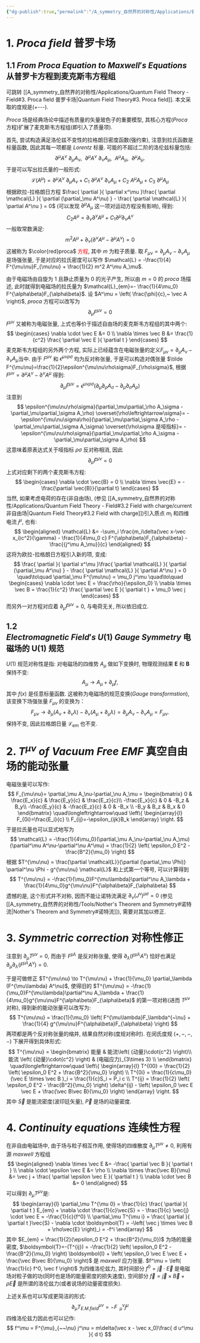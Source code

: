 ```yaml
---
{"dg-publish":true,"permalink":"/A_symmetry_自然界的对称性/Applications/Electrodynamics/","noteIcon":"default","created":"2025-03-12T22:33:45.968+08:00","updated":"2025-07-05T22:30:48.144+08:00"}
---
```



# 1. $Proca$ $field$ 普罗卡场
## 1.1 $From\ Proca\ Equation \ to \ Maxwell's\ Equations$ 从普罗卡方程到麦克斯韦方程组
可跳转 [[A_symmetry_自然界的对称性/Applications/Quantum Field Theory - Field#3. Proca field 普罗卡场\|Quantum Field Theory#3. Proca field]]. 本文采取的度规是(+---).

$Proca$ 场是经典场论中描述有质量的矢量玻色子的重要模型, 其核心方程($Proca$ 方程)扩展了麦克斯韦方程组(即引入了质量项).

首先, 尝试构造满足洛伦兹不变性的拉格朗日密度函数(强约束), 注意到拉氏函数是标量函数, 因此其每一项都是 $Lorentz$ 标量. 可能的不超过二阶的洛伦兹标量包括:
$$
\partial^\mu A^\nu ~ \partial_\mu A_\nu, \ \ 
\partial^\mu A^\nu ~ \partial_\nu A_\mu, \ \ 
A^\mu A_\mu,\ \ 
\partial^\mu A_\mu.
$$
于是可以写出拉氏量的一般形式:
$$
\mathcal{L}(A^\mu) = \partial^\mu A^\nu ~ \partial_\mu A_\nu  +
C_1 ~ \partial^\mu A^\nu ~ \partial_\nu A_\mu  +
C_2 ~ A^\mu A_\mu  +
C_3 ~ \partial^\mu A_\mu
$$
根据欧拉-拉格朗日方程 $\frac{ \partial  }{ \partial x^\mu }\frac{ \partial \mathcal{L} }{ \partial (\partial_\mu A^\nu) } - \frac{ \partial \mathcal{L} }{ \partial A^\nu } = 0$ (可以发现 $\partial^\mu A_\mu$ 这一项对运动方程没有影响), 得到:
$$
C_2 A^\mu = \partial_\nu \partial^\nu A^\mu + C_1 \partial^\mu \partial_\nu A^\nu
$$
一般取常数满足:
$$
m^2A^\mu + \partial_\nu \left( \partial^\nu A^\mu - \partial^\mu A^\nu \right) = 0
$$
这被称为 $\color{red}proca$ <font color="#ff0000">方程</font>, 其中 $m$ 为粒子质量. 取 $F_{\mu\nu} = \partial_\mu A_\nu - \partial_\nu A_\mu$ 是场强张量, 于是对应的拉氏密度可以写作 $\mathcal{L} = -\frac{1}{4} F^{\mu\nu}F_{\mu\nu} + \frac{1}{2} m^2 A^\mu A_\mu$. 

由于电磁场由自旋为 $1$ 且静止质量为 $0$ 的光子产生, 所以由 $m=0$ 的 $proca$ 场描述, 此时就得到电磁场的拉氏量为 $\mathcal{L}_{em}=- \frac{1}{4\mu_0} F^{\alpha\beta}F_{\alpha\beta}$. 设 $A^\mu = \left( \frac{\phi}{c},~ \vec A \right)$, $proca$ 方程可以改写为
$$
\partial_\mu F^{\mu\nu} = 0
$$
$F^{\mu\nu}$ 又被称为电磁张量, 上式也等价于描述自由场的麦克斯韦方程组的其中两个:
$$
\begin{cases}
\nabla \cdot \vec E &= 0 \\
\nabla \times \vec B &= \frac{1}{c^2} \frac{ \partial \vec E }{ \partial t }
\end{cases}
$$
麦克斯韦方程组的另外两个方程, 实际上已经蕴含在电磁张量的定义$F_{\mu\nu} = \partial_\mu A_\nu - \partial_\nu A_\mu$当中. 由于 $F^{\mu\nu}$ 和 $\epsilon^{\mu\nu\rho\sigma}$ 均为反对称张量, 于是可以构造对偶张量 $\tilde F^{\mu\nu}=\frac{1}{2}\epsilon^{\mu\nu\rho\sigma}F_{\rho\sigma}$, 根据 $F^{\mu\nu} = \partial^\mu A^\nu - \partial^\nu A^\mu$ 得到:
$$
\partial_\mu \tilde F^{\mu\nu} = \epsilon^{\mu\nu\rho\sigma}(\partial_\mu\partial_\rho A_\sigma - \partial_\mu\partial_\sigma A_\rho )
$$
注意到
$$
\epsilon^{\mu\nu\rho\sigma}(\partial_\mu\partial_\rho A_\sigma - \partial_\mu\partial_\sigma A_\rho)
\overset{\rho\leftrightarrow\sigma}=
-\epsilon^{\mu\nu\sigma\rho}(\partial_\mu\partial_\sigma A_\rho - \partial_\mu\partial_\sigma A_\sigma)
\overset{\rho\sigma 是哑指标}=
-\epsilon^{\mu\nu\rho\sigma}(\partial_\mu\partial_\rho A_\sigma - \partial_\mu\partial_\sigma A_\rho)
$$
这意味着原表达式关于哑指标 $\rho\sigma$ 反对称相消, 因此
$$
\partial_\mu \tilde F^{\mu\nu} = 0
$$
上式对应剩下的两个麦克斯韦方程:
$$
\begin{cases}
\nabla \cdot \vec{B} = 0 \\
\nabla \times \vec{E} = -\frac{\partial \vec{B}}{\partial t}
\end{cases}
$$
当然, 如果考虑电荷的存在(非自由场), (参见 [[A_symmetry_自然界的对称性/Applications/Quantum Field Theory - Field#3.2 Field with charge/current 非自由场\|Quantum Field Theory#3.2 Field with charge]])引入质点 $m_i$ 和四维电流 $j^\mu$, 也有:  
$$
\begin{aligned} 
\mathcal{L}
&=
 -\sum_i \frac{m_i\delta(\vec x-\vec x_i)c^2}{\gamma}  - \frac{1}{4\mu_0 c} F^{\alpha\beta}F_{\alpha\beta} -\frac{{j^\mu A_\mu}}{c}
\end{aligned}
$$
这将为欧拉-拉格朗日方程引入新的项, 变成:  
$$
\frac{ \partial  }{ \partial x^\mu }\frac{ \partial \mathcal{L} }{ \partial (\partial_\mu A^\nu) } - \frac{ \partial \mathcal{L} }{ \partial A^\nu } = 0
\quad\to\quad
\partial_\mu F^{\mu\nu} = \mu_0 j^\mu
\quad\to\quad
\begin{cases}
\nabla \cdot \vec E = \frac{\rho}{\epsilon_0} \\
\nabla \times \vec B = \frac{1}{c^2} \frac{ \partial \vec E }{ \partial t } + \mu_0 \vec j
\end{cases}
$$
而另外一对方程对应着 $\partial_\mu \tilde F^{\mu\nu} = 0$, 与电荷无关, 所以依旧成立.
## 1.2 $Electromagnetic\ Field's\ U(1)\ Gauge\ Symmetry$ 电磁场的 U(1) 规范
$U(1)$ 规范对称性是指: 对电磁场的四维势 $A_\mu$ 做如下变换时, 物理观测结果 $\mathbf{E}$ 和 $\mathbf{B}$ 保持不变:
$$
A_\mu \to A_\mu + \partial_\mu f,
$$
其中 $f(x)$ 是任意标量函数. 这被称为电磁场的规范变换($Gauge~transformstion$), 该变换下场强张量 $F_{\mu\nu}$ 的变换为：
$$
F_{\mu\nu} \to \partial_\mu (A_\nu + \partial_\nu \lambda) - \partial_\nu (A_\mu + \partial_\mu \lambda) = \partial_\mu A_\nu - \partial_\nu A_\mu = F_{\mu\nu}.
$$
保持不变, 因此拉格朗日量 $\mathcal{L}_{\text{em}}$ 也不变.
# 2. $T^{\mu\nu}\ of\ Vacuum\ Free\ EMF$ 真空自由场的能动张量
电磁张量可以写作:
$$
F_{\mu\nu}= \partial_\mu A_\nu-\partial_\nu A_\mu
= \begin{bmatrix}   0 & \frac{E_x}{c} & \frac{E_y}{c} & \frac{E_z}{c}\\   -\frac{E_x}{c} & 0 & -B_z & B_y\\   -\frac{E_y}{c} & -\frac{E_z}{c} & 0 & -B_x \\    -B_y & B_z & B_x & 0 \end{bmatrix} 
\quad\longleftrightarrow\quad
\left\{
\begin{array}{l} F_{0i}=\frac{E_i}{c} \\ F_{ij}=-\epsilon_{ijk}B_k \end{array}
\right.
$$
于是拉氏量也可以显式地写为
$$
\mathcal{L} 
= -\frac{1}{4\mu_0}(\partial_\mu A_\nu-\partial_\nu A_\mu)(\partial^\mu A^\nu-\partial^\nu A^\mu)
= \frac{1}{2} \left( \epsilon_0 E^2 - \frac{B^2}{\mu_0} \right)
$$
根据 $T^{\mu\nu} = \frac{\partial \mathcal{L}}{\partial (\partial_\mu \Phi)} \partial^\nu \Phi - g^{\mu\nu} \mathcal{L}$ 和上式第一个等号, 可以计算得到
$$
T^{\mu\nu} = -\frac{1}{\mu_0}F^{\mu\lambda}\partial^\nu A_\lambda + \frac{1}{4\mu_0}g^{\mu\nu}F^{\alpha\beta}F_{\alpha\beta}
$$
遗憾的是, 这个形式并不对称, 因而不能让诺特流满足 $\partial_\nu (J^\nu)^{\mu\sigma} = 0$ (参见 [[A_symmetry_自然界的对称性/Tools/Nother's Theorem and Symmetry#诺特流\|Nother's Theorem and Symmetry#诺特流]]), 需要对其加以修正.
# 3. $Symmetric\ correction$ 对称性修正
注意到 $\partial_\mu T^{\mu\nu}=0$, 而由于 $F^{\mu\lambda}$ 是反对称张量, 使得 $\partial_\lambda (F^{\mu\lambda} A^\nu)$ 恰好也满足 $\partial_\mu\partial_\lambda (F^{\mu\lambda} A^\nu)=0$.

于是可做修正 $T^{\mu\nu} \to T^{\mu\nu} + \frac{1}{\mu_0} \partial_\lambda (F^{\mu\lambda} A^\nu)$, 使得旧的 $T^{\mu\nu} = -\frac{1}{\mu_0}F^{\mu\lambda}\partial^\nu A_\lambda + \frac{1}{4\mu_0}g^{\mu\nu}F^{\alpha\beta}F_{\alpha\beta}$ 的第一项对称(进而 $T^{\mu\nu}$ 对称), 得到新的能动张量可以改写为:
$$
T^{\mu\nu} = \frac{1}{\mu_0} \left( F^{\mu\lambda}F_\lambda^{~\nu} + \frac{1}{4} g^{\mu\nu}F^{\alpha\beta}F_{\alpha\beta} \right)
$$
两项都是两个反对称张量的缩并, 结果自然对称(度规对称时). 在闵氏度规 $(+,-,-,-)$ 下展开得到具体形式:
$$
T^{\mu\nu} = \begin{bmatrix}   能量 & 能流\left( {动量}\cdot{c^2} \right)\\  能流 \left( {动量}\cdot{c^2} \right) & (电磁应力)_{3\times 3} \\   \end{bmatrix}
\quad\longleftrightarrow\quad
\left\{
\begin{array}{l} 
T^{00} = \frac{1}{2} \left( \epsilon_0 E^2 + \frac{B^2}{\mu_0} \right)
\\ 
T^{0i} = \frac{1}{c\mu_0} (\vec E \times \vec B )_i = \frac{1}{c}S_i = P_i c
\\
T^{ij} = \frac{1}{2} \left( \epsilon_0 E^2 - \frac{B^2}{\mu_0} \right) \delta^{ij} - \left( \epsilon_0 \vec E \vec E + \frac{\vec B\vec B}{\mu_0} \right)
\end{array}
\right.
$$
其中 $\vec S$ 是能流密度(波印廷矢量), $\vec P$ 是场的动量密度.
# 4. $Continuity\ equations$ 连续性方程
在非自由电磁场中, 由于场与粒子相互作用, 使得场的四维散度 $\partial_\mu T^{\mu\nu} \neq 0$, 利用有源 $maxwell$ 方程组
$$
\begin{aligned}
\nabla \times \vec E &= -\frac{ \partial \vec B }{ \partial t } \\
\nabla \cdot \epsilon  \vec E &= \rho \\
\nabla \times \frac{\vec B}{\mu} &= \vec j  + \frac{ \partial \epsilon \vec E }{ \partial t } \\
\nabla \cdot \vec B &= 0
\end{aligned}
$$
可以得到 $\partial_\mu T^{\mu\nu}$是:
$$
\begin{array}{l} 
\partial_\mu T^{\mu 0}
= \frac{1}{c} \frac{ \partial  }{ \partial t } E_{em} + \nabla \cdot \frac{1}{c}\vec{S}
 = - \frac{1}{c} \vec{j} \cdot \vec E = -\frac{1}{c}{f^0}
\\ 
\partial_\mu T^{\mu i} = \frac{ \partial  }{ \partial t }\vec{S} - \nabla \cdot \boldsymbol{T} = -\left( \vec j \times \vec B + \rho\vec{E} \right)_i = -f^i
\end{array}
$$
其中 $E_{em} = \frac{1}{2}(\epsilon_0 E^2 + \frac{B^2}{\mu_0})$ 为场的能量密度, $\boldsymbol{T}=-(T^{ij}) = -\frac{1}{2} \left( \epsilon_0 E^2 - \frac{B^2}{\mu_0} \right) \boldsymbol{I} + \left( \epsilon_0 \vec E \vec E + \frac{\vec B\vec B}{\mu_0} \right)$ 是 $maxwell$ 应力张量. $f^\mu = \left( \frac{1}{c} f^0, \vec f \right)$ 为四维洛伦兹力, 其时间部分 $f^0 = \vec j \cdot \vec E$ 是电磁场对粒子做的功(同时也是场的能量密度的损失速度), 空间部分 $\vec f = \vec j \times \vec B + \rho \vec E$ 是所谓的洛伦兹力(或者说场的动量密度损失).  

上述关系也可以写成更简洁的形式:  
$$
\partial_\mu T^{\mu\nu}_{E.M.field} = -F^{\nu}_{~~\mu} j^\mu
$$
四维洛伦兹力因此也可以记作:
$$
f^\mu = F^{\mu}_{~~\nu} j^\nu = m\delta(\vec x - \vec x_0)\frac{ d u^\mu }{ d t}
$$







